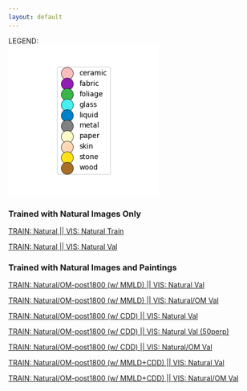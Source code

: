 ```yaml
---
layout: default
---
```


LEGEND: <br>
![Legend](./files/legend.png)

### Trained with Natural Images Only

[TRAIN: Natural \|\| VIS: Natural Train](./files/tsne_resnet18_mmld_natural_deepall-default-train_1000-samples1_visualization_20Kx20K_224px_200LR_30perp_4096patches_border-color_grid/embedding.html)

[TRAIN: Natural \|\| VIS: Natural Val](./files/tsne_resnet18_mmld_natural_deepall-default-val_200-samples1-natural_1_visualization_20Kx20K_224px_200LR_30perp_4096patches_border-color_grid/embedding.html)

### Trained with Natural Images and Paintings

<!--[TRAIN: Natural/OM (no DA/DG) \|\| VIS: Natural/OM Val](./files/tsne_test_visualization_20Kx20K_224px_200LR_30perp_4096patches_border-color_grid/embedding.html)-->

[TRAIN: Natural/OM-post1800 (w/ MMLD) \|\| VIS: Natural Val](./files/tsne_resnet18_mmld_natural-OM_post18-default_K2-val_200-samples1-natural_1_visualization_20Kx20K_224px_200LR_30perp_4096patches_border-color_grid/embedding.html)

[TRAIN: Natural/OM-post1800 (w/ MMLD) \|\| VIS: Natural/OM Val](./files/tsne_resnet18_mmld_natural-OM_post18-default_K2_val_200-samples1_both_post1800_visualization_20Kx20K_224px_200LR_30perp_4096patches_border-color_grid/embedding.html)

[TRAIN: Natural/OM-post1800 (w/ CDD) \|\| VIS: Natural Val](./files/tsne_resnet18_mmld_natural-OM_post18-WORKSTATION-default_CDD-only_val_200-samples1_visualization_20Kx20K_224px_200LR_30perp_4096patches_border-color_grid/embedding.html)

[TRAIN: Natural/OM-post1800 (w/ CDD) \|\| VIS: Natural Val (50perp)](./files/tsne_resnet18_mmld_natural-OM_post18-WORKSTATION-default_CDD-only_val_200-samples1_visualization_20Kx20K_224px_200LR_50perp_4096patches_border-color_grid/embedding.html)

[TRAIN: Natural/OM-post1800 (w/ CDD) \|\| VIS: Natural/OM Val](./files/tsne_resnet18_mmld_natural-OM_post18-WORKSTATION-default_CDD-only_val_200-samples1_both_post1800_visualization_20Kx20K_224px_200LR_30perp_4096patches_border-color_grid/embedding.html)

[TRAIN: Natural/OM-post1800 (w/ MMLD+CDD) \|\| VIS: Natural Val](./files/tsne_resnet18_mmld_natural-OM_post18-WORKSTATION-default_K2_CDD_val_200-samples1_visualization_20Kx20K_224px_200LR_30perp_4096patches_border-color_grid/embedding.html)

[TRAIN: Natural/OM-post1800 (w/ MMLD+CDD) \|\| VIS: Natural/OM Val](./files/tsne_resnet18_mmld_natural-OM_post18-WORKSTATION-default_K2_CDD_val_200-samples1_both_post1800_visualization_20Kx20K_224px_200LR_30perp_4096patches_border-color_grid/embedding.html)



